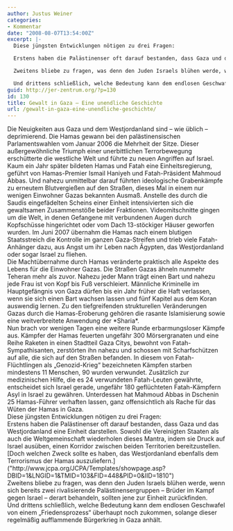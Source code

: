 ```yaml
---
author: Justus Weiner
categories:
- Kommentar
date: "2008-08-07T13:54:00Z"
excerpt: |-
  Diese jüngsten Entwicklungen nötigen zu drei Fragen:

  Erstens haben die Palästinenser oft darauf bestanden, dass Gaza und das Westjordanland eine Einheit darstellen. Sowohl die Vereinigten Staaten als auch die Weltgemeinschaft wiederholen dieses Mantra, indem sie Druck auf Israel ausüben einen Korridor zwischen beiden Territorien bereitzustellen. Doch welchen Zweck sollte es haben, das Westjordanland ebenfalls dem Terrorismus der Hamas auszuliefern.

  Zweitens bliebe zu fragen, was denn den Juden Israels blühen werde, wenn sich bereits zwei rivalisierende Palästinensergruppen – Brüder im Kampf gegen Israel –  derart behandeln, sollten jene zur Einheit zurückfinden.

  Und drittens schließlich, welche Bedeutung kann dem endlosen Geschwafel von einem „Friedensprozess“ überhaupt noch zukommen, solange dieser regelmäßig aufflammende Bürgerkrieg in Gaza anhält.
guid: http://jer-zentrum.org/?p=130
id: 130
title: Gewalt in Gaza – Eine unendliche Geschichte
url: /gewalt-in-gaza-eine-unendliche-geschichte/
---
```


<div><font size=""3"">Die Neuigkeiten aus Gaza und dem Westjordanland sind – wie üblich – deprimierend. Die Hamas gewann bei den palästinensischen Parlamentswahlen vom Januar 2006 die Mehrheit der Sitze. Dieser außergewöhnliche Triumph einer unerbittlichen Terrorbewegung erschütterte die westliche Welt und führte zu neuen Angriffen auf Israel. Kaum ein Jahr später bildeten Hamas und Fatah eine Einheitsregierung, geführt von Hamas-Premier Ismail Haniyeh und Fatah-Präsident Mahmoud Abbas. Und nahezu unmittelbar darauf führten ideologische Grabenkämpfe zu erneutem Blutvergießen auf den Straßen, dieses Mal in einem nur wenigen Einwohner Gazas bekannten Ausmaß. Anstelle des durch die Saudis eingefädelten Scheins einer Einheit intensivierten sich die gewaltsamen Zusammenstöße beider Fraktionen. Videomitschnitte gingen um die Welt, in denen Gefangene mit verbundenen Augen durch Kopfschüsse hingerichtet oder vom Dach 13-stöckiger Häuser geworfen wurden. Im Juni 2007 übernahm die Hamas nach einem blutigen Staatsstreich die Kontrolle im ganzen Gaza-Streifen und trieb viele Fatah-Anhänger dazu, aus Angst um ihr Leben nach Ägypten, das Westjordanland oder sogar Israel zu fliehen.</font></div><div><font size=""3""> </font></div><div><font size=""3"">Die Machtübernahme durch Hamas veränderte praktisch alle Aspekte des Lebens für die Einwohner Gazas. Die Straßen Gazas ähneln nunmehr Teheran mehr als zuvor. Nahezu jeder Mann trägt einen Bart und nahezu jede Frau ist von Kopf bis Fuß verschleiert. Männliche Kriminelle im Hauptgefängnis von Gaza dürfen bis ein Jahr früher die Haft verlassen, wenn sie sich einen Bart wachsen lassen und fünf Kapitel aus dem Koran auswendig lernen. Zu den tiefgreifenden strukturellen Veränderungen Gazas durch die Hamas-Eroberung gehören die rasante Islamisierung sowie eine weitverbreitete Anwendung der *Sharia*.</font></div><div><font size=""3""> </font></div><div><font size=""3"">Nun brach vor wenigen Tagen eine weitere Runde erbarmungsloser Kämpfe aus. Kämpfer der Hamas feuerten ungefähr 300 Mörsergranaten und eine Reihe Raketen in einen Stadtteil Gaza Citys, bewohnt von Fatah-Sympathisanten, zerstörten ihn nahezu und schossen mit Scharfschützen auf alle, die sich auf den Straßen befanden. In diesem von Fatah-Flüchtlingen als „Genozid-Krieg“ bezeichneten Kämpfen starben mindestens 11 Menschen, 90 wurden verwundet. Zusätzlich zur medizinischen Hilfe, die es 24 verwundeten Fatah-Leuten gewährte, entscheidet sich Israel gerade, ungefähr 180 geflüchteten Fatah-Kämpfern Asyl in Israel zu gewähren. Unterdessen hat Mahmoud Abbas in Dschenin 25 Hamas-Führer verhaften lassen, ganz offensichtlich als Rache für das Wüten der Hamas in Gaza.</font></div><div><font size=""3""> </font></div><div><font size=""3"">Diese jüngsten Entwicklungen nötigen zu drei Fragen:</font></div><div><font size=""3""> </font></div><div><font size=""3"">Erstens haben die Palästinenser oft darauf bestanden, dass Gaza und das Westjordanland eine Einheit darstellen. Sowohl die Vereinigten Staaten als auch die Weltgemeinschaft wiederholen dieses Mantra, indem sie Druck auf Israel ausüben, einen Korridor zwischen beiden Territorien bereitzustellen. [Doch welchen Zweck sollte es haben, das Westjordanland ebenfalls dem Terrorismus der Hamas auszuliefern.]("http://www.jcpa.org/JCPA/Templates/showpage.asp?DBID=1&LNGID=1&TMID=103&FID=448&PID=0&IID=1810")</font></div><div><font size=""3""> </font></div><div><font size=""3"">Zweitens bliebe zu fragen, was denn den Juden Israels blühen werde, wenn sich bereits zwei rivalisierende Palästinensergruppen – Brüder im Kampf gegen Israel – derart behandeln, sollten jene zur Einheit zurückfinden.</font></div><div><font size=""3""> </font></div><div><font size=""3"">Und drittens schließlich, welche Bedeutung kann dem endlosen Geschwafel von einem „Friedensprozess“ überhaupt noch zukommen, solange dieser regelmäßig aufflammende Bürgerkrieg in Gaza anhält.</font></div>
